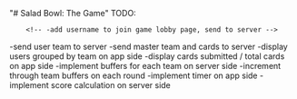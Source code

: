 "# Salad Bowl: The Game"
TODO:
<!-- -Finish refactoring and organizing index.html -->
<!-- -Refactor and organize index_server.js -->
<!-- -Send user cards to server, stored in current game object, tied to username -->
		<!-- -add username to join game lobby page, send to server -->
-send user team to server
-send master team and cards to server
-display users grouped by team on app side
-display cards submitted / total cards on app side
-implement buffers for each team on server side
-increment through team buffers on each round
-implement timer on app side
-implement score calculation on server side